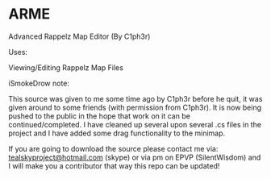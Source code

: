 # ARME
Advanced Rappelz Map Editor (By C1ph3r)

Uses:

Viewing/Editing Rappelz Map Files

iSmokeDrow note:

This source was given to me some time ago by C1ph3r before he quit, it was given around to some friends (with permission from C1ph3r). It is now being pushed to the public in the hope that work on it can be continued/completed. I have cleaned up several upon several .cs files in the project and I have added some drag functionality to the minimap.

If you are going to download the source please contact me via: tealskyproject@hotmail.com (skype) or via pm on EPVP (SilentWisdom) and I will make you a contributor that way this repo can be updated!
